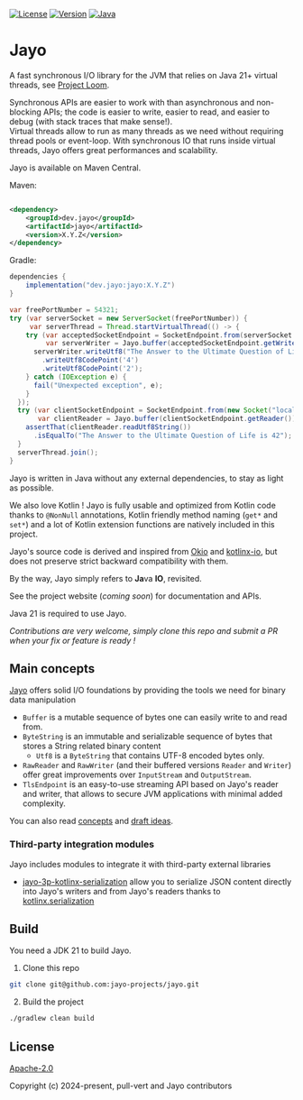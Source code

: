 [![License](https://img.shields.io/badge/license-Apache%20License%202.0-blue.svg?logo=apache&style=flat-square)](https://www.apache.org/licenses/LICENSE-2.0)
[![Version](https://img.shields.io/maven-central/v/dev.jayo/jayo?logo=apache-maven&color=&style=flat-square)](https://central.sonatype.com/artifact/dev.jayo/jayo)
[![Java](https://img.shields.io/badge/Java-21-ED8B00?logo=openjdk&logoColor=white&style=flat-square)](https://www.java.com/en/download/help/whatis_java.html)

# Jayo

A fast synchronous I/O library for the JVM that relies on Java 21+ virtual threads, see
[Project Loom](https://openjdk.org/projects/loom/).

Synchronous APIs are easier to work with than asynchronous and non-blocking APIs; the code is easier to write, easier to
read, and easier to debug (with stack traces that make sense!). \
Virtual threads allow to run as many threads as we need without requiring thread pools or event-loop. With synchronous
IO that runs inside virtual threads, Jayo offers great performances and scalability.

Jayo is available on Maven Central.

Maven:

```xml

<dependency>
    <groupId>dev.jayo</groupId>
    <artifactId>jayo</artifactId>
    <version>X.Y.Z</version>
</dependency>
```

Gradle:

```groovy
dependencies {
    implementation("dev.jayo:jayo:X.Y.Z")
}
```

```java
var freePortNumber = 54321;
try (var serverSocket = new ServerSocket(freePortNumber)) {
     var serverThread = Thread.startVirtualThread(() -> {
    try (var acceptedSocketEndpoint = SocketEndpoint.from(serverSocket.accept());
         var serverWriter = Jayo.buffer(acceptedSocketEndpoint.getWriter())) {
      serverWriter.writeUtf8("The Answer to the Ultimate Question of Life is ")
        .writeUtf8CodePoint('4')
        .writeUtf8CodePoint('2');
    } catch (IOException e) {
      fail("Unexpected exception", e);
    }
  });
  try (var clientSocketEndpoint = SocketEndpoint.from(new Socket("localhost", freePortNumber));
       var clientReader = Jayo.buffer(clientSocketEndpoint.getReader())) {
    assertThat(clientReader.readUtf8String())
      .isEqualTo("The Answer to the Ultimate Question of Life is 42");
  }
  serverThread.join();
}
```

Jayo is written in Java without any external dependencies, to stay as light as possible.

We also love Kotlin ! Jayo is fully usable and optimized from Kotlin code thanks to `@NonNull` annotations, Kotlin
friendly method naming (`get*` and `set*`) and a lot of Kotlin extension functions are natively included in this project.

Jayo's source code is derived and inspired from [Okio](https://github.com/square/okio) and
[kotlinx-io](https://github.com/Kotlin/kotlinx-io), but does not preserve strict backward compatibility with them.

By the way, Jayo simply refers to **Ja**va **IO**, revisited.

See the project website (*coming soon*) for documentation and APIs.

Java 21 is required to use Jayo.

*Contributions are very welcome, simply clone this repo and submit a PR when your fix or feature is ready !*

## Main concepts

[Jayo](./core) offers solid I/O foundations by providing the tools we need for binary data manipulation
* `Buffer` is a mutable sequence of bytes one can easily write to and read from.
* `ByteString` is an immutable and serializable sequence of bytes that stores a String related binary content
  * `Utf8` is a `ByteString` that contains UTF-8 encoded bytes only.
* `RawReader` and `RawWriter` (and their buffered versions `Reader` and `Writer`) offer great improvements over
`InputStream` and `OutputStream`.
* `TlsEndpoint` is an easy-to-use streaming API based on Jayo's reader and writer, that allows to secure JVM
applications with minimal added complexity.

You can also read [concepts](CONCEPT.md) and [draft ideas](DRAFT_IDEAS.md).

### Third-party integration modules

Jayo includes modules to integrate it with third-party external libraries
* [jayo-3p-kotlinx-serialization](./third-party/kotlinx-serial) allow you to serialize JSON content directly into Jayo's writers and
from Jayo's readers thanks to [kotlinx.serialization](https://github.com/Kotlin/kotlinx.serialization)

## Build

You need a JDK 21 to build Jayo.

1. Clone this repo

```bash
git clone git@github.com:jayo-projects/jayo.git
```

2. Build the project

```bash
./gradlew clean build
```

## License

[Apache-2.0](https://opensource.org/license/apache-2-0)

Copyright (c) 2024-present, pull-vert and Jayo contributors

